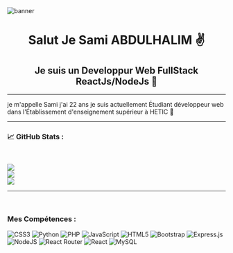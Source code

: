  <img  src="https://user-images.githubusercontent.com/59802097/161453826-8d7e6b35-df11-4755-8c97-461cea76bd09.png" alt="banner"/>
 <h1 align="center">Salut Je Sami ABDULHALIM ✌</h1>
<h2 align="center"> Je suis un Developpur Web FullStack ReactJs/NodeJs 🦾</h2>

<hr/>
<p>je m'appelle Sami j'ai 22 ans je suis actuellement Étudiant développeur web   dans l'Établissement d'enseignement supérieur à HETIC 🌙</p>
<hr/>
<h3>📈 GitHub Stats : </h3>
<br/>

![](https://github-readme-stats.vercel.app/api?username=aboalsim114&theme=blue-green&hide_border=false&include_all_commits=false&count_private=true)<br/>
![](https://github-readme-streak-stats.herokuapp.com/?user=aboalsim114&theme=blue-green&hide_border=false)<br/>
![](https://github-readme-stats.vercel.app/api/top-langs/?username=aboalsim114&theme=blue-green&hide_border=false&include_all_commits=false&count_private=true&layout=compact)

<hr/>
<br/>
<h3>Mes Compétences :  </h3>

![CSS3](https://img.shields.io/badge/css3-%231572B6.svg?style=for-the-badge&logo=css3&logoColor=white) ![Python](https://img.shields.io/badge/python-3670A0?style=for-the-badge&logo=python&logoColor=ffdd54) ![PHP](https://img.shields.io/badge/php-%23777BB4.svg?style=for-the-badge&logo=php&logoColor=white) ![JavaScript](https://img.shields.io/badge/javascript-%23323330.svg?style=for-the-badge&logo=javascript&logoColor=%23F7DF1E) ![HTML5](https://img.shields.io/badge/html5-%23E34F26.svg?style=for-the-badge&logo=html5&logoColor=white)  ![Bootstrap](https://img.shields.io/badge/bootstrap-%23563D7C.svg?style=for-the-badge&logo=bootstrap&logoColor=white) ![Express.js](https://img.shields.io/badge/express.js-%23404d59.svg?style=for-the-badge&logo=express&logoColor=%2361DAFB) ![NodeJS](https://img.shields.io/badge/node.js-6DA55F?style=for-the-badge&logo=node.js&logoColor=white) ![React Router](https://img.shields.io/badge/React_Router-CA4245?style=for-the-badge&logo=react-router&logoColor=white) ![React](https://img.shields.io/badge/react-%2320232a.svg?style=for-the-badge&logo=react&logoColor=%2361DAFB) ![MySQL](https://img.shields.io/badge/mysql-%2300f.svg?style=for-the-badge&logo=mysql&logoColor=white) 	

 
